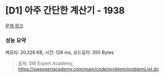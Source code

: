 # [D1] 아주 간단한 계산기 - 1938 

[문제 링크](https://swexpertacademy.com/main/code/problem/problemDetail.do?contestProbId=AV5PjsYKAMIDFAUq) 

### 성능 요약

메모리: 20,328 KB, 시간: 126 ms, 코드길이: 350 Bytes



> 출처: SW Expert Academy, https://swexpertacademy.com/main/code/problem/problemList.do